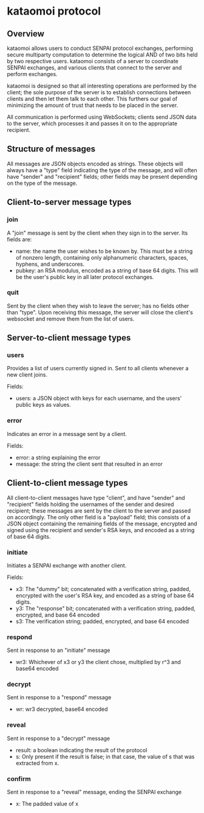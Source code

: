 # kataomoi protocol

## Overview

kataomoi allows users to conduct SENPAI protocol exchanges, performing
secure multiparty computation to determine the logical AND of two bits
held by two respective users. kataomoi consists of a server to
coordinate SENPAI exchanges, and various clients that connect to the
server and perform exchanges.

kataomoi is designed so that all interesting operations are performed
by the client; the sole purpose of the server is to establish
connections between clients and then let them talk to each other. This
furthers our goal of minimizing the amount of trust that needs to be
placed in the server.

All communication is performed using WebSockets; clients send JSON
data to the server, which processes it and passes it on to the
appropriate recipient.

## Structure of messages

All messages are JSON objects encoded as strings. These objects will
always have a "type" field indicating the type of the message, and
will often have "sender" and "recipient" fields; other fields
may be present depending on the type of the message.

## Client-to-server message types

### join

A "join" message is sent by the client when they sign in to the
server. Its fields are:

* name: the name the user wishes to be known by. This must be a string
  of nonzero length, containing only alphanumeric characters, spaces,
  hyphens, and underscores.
* pubkey: an RSA modulus, encoded as a string of base 64 digits. This
  will be the user's public key in all later protocol exchanges.

### quit

Sent by the client when they wish to leave the server; has no fields
other than "type". Upon receiving this message, the server will close
the client's websocket and remove them from the list of users.

## Server-to-client message types

### users

Provides a list of users currently signed in. Sent to all clients
whenever a new client joins.

Fields:

* users: a JSON object with keys for each username, and the users'
  public keys as values.

### error

Indicates an error in a message sent by a client.

Fields:

* error: a string explaining the error
* message: the string the client sent that resulted in an error

## Client-to-client message types

All client-to-client messages have type "client", and have "sender" and
"recipient" fields holding the usernames of the sender and desired
recipient; these messages are sent by the client to the server and
passed on accordingly. The only other field is a "payload" field; this
consists of a JSON object containing the remaining fields of the
message, encrypted and signed using the recipient and sender's RSA keys,
and encoded as a string of base 64 digits.

### initiate

Initiates a SENPAI exchange with another client.

Fields:

* x3: The "dummy" bit; concatenated with a verification string, padded,
  encrypted with the user's RSA key, and encoded as a string of base 64
  digits.
* y3: The "response" bit; concatenated with a verification string,
  padded, encrypted, and base 64 encoded
* s3: The verification string; padded, encrypted, and base 64 encoded

### respond

Sent in response to an "initiate" message

* wr3: Whichever of x3 or y3 the client chose, multiplied by r^3 and base64 encoded

### decrypt

Sent in response to a "respond" message

* wr: wr3 decrypted, base64 encoded

### reveal

Sent in response to a "decrypt" message

* result: a boolean indicating the result of the protocol
* s: Only present if the result is false; in that case, the value of s
  that was extracted from x.

### confirm

Sent in response to a "reveal" message, ending the SENPAI exchange

* x: The padded value of x
